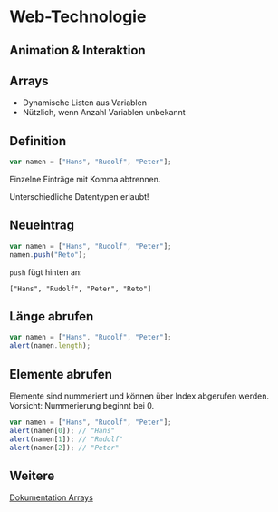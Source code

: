 # Web-Technologie

## Animation & Interaktion



## Arrays

* Dynamische Listen aus Variablen
* Nützlich, wenn Anzahl Variablen unbekannt


## Definition

```js
var namen = ["Hans", "Rudolf", "Peter"];
```

Einzelne Einträge mit Komma abtrennen.

Unterschiedliche Datentypen erlaubt!


## Neueintrag

```js
var namen = ["Hans", "Rudolf", "Peter"];
namen.push("Reto");
```

`push` fügt hinten an:

`["Hans", "Rudolf", "Peter", "Reto"]`


## Länge abrufen

```js
var namen = ["Hans", "Rudolf", "Peter"];
alert(namen.length);
```


## Elemente abrufen

Elemente sind nummeriert und können über Index abgerufen werden. Vorsicht: Nummerierung beginnt bei 0.

```js
var namen = ["Hans", "Rudolf", "Peter"];
alert(namen[0]); // "Hans"
alert(namen[1]); // "Rudolf"
alert(namen[2]); // "Peter"
```


## Weitere

[Dokumentation Arrays](https://developer.mozilla.org/de/docs/Web/JavaScript/Reference/Global_Objects/Array)
